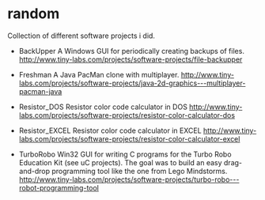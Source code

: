 # random

Collection of different software projects i did.

- BackUpper
A Windows GUI for periodically creating backups of files.
http://www.tiny-labs.com/projects/software-projects/file-backupper

- Freshman
A Java PacMan clone with multiplayer.
http://www.tiny-labs.com/projects/software-projects/java-2d-graphics---multiplayer-pacman-java

- Resistor_DOS
Resistor color code calculator in DOS
http://www.tiny-labs.com/projects/software-projects/resistor-color-calculator-dos

- Resistor_EXCEL
Resistor color code calculator in EXCEL
http://www.tiny-labs.com/projects/software-projects/resistor-color-calculator-excel

- TurboRobo
Win32 GUI for writing C programs for the Turbo Robo Education Kit (see uC projects). The goal was to build an easy drag-and-drop programming tool like the one from Lego Mindstorms.
http://www.tiny-labs.com/projects/software-projects/turbo-robo---robot-programming-tool